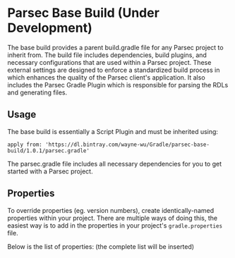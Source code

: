 # Parsec Base Build (Under Development)
The base build provides a parent build.gradle file for any Parsec project to inherit from. The build file includes
dependencies, build plugins, and necessary configurations that are used within a Parsec project. These external settings
are designed to enforce a standardized build process in which enhances the quality of the Parsec client's application.
It also includes the Parsec Gradle Plugin which is responsible for parsing the RDLs and generating files.

## Usage
The base build is essentially a Script Plugin and must be inherited using:
```
apply from: 'https://dl.bintray.com/wayne-wu/Gradle/parsec-base-build/1.0.1/parsec.gradle'
```

The parsec.gradle file includes all necessary dependencies for you to get started with a Parsec project.

## Properties
To override properties (eg. version numbers), create identically-named properties within your project. There are multiple
ways of doing this, the easiest way is to add in the properties in your project's `gradle.properties` file.

Below is the list of properties: (the complete list will be inserted)

